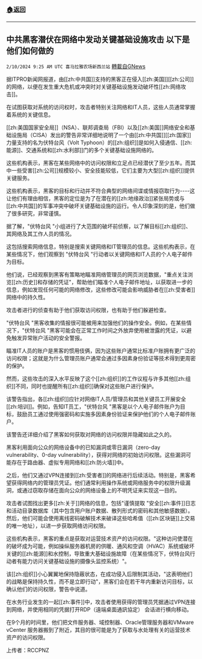 ###  [:house:返回](README.md)
---


## 中共黑客潜伏在网络中发动关键基础设施攻击 以下是他们如何做的
`2/10/2024 9:25 AM UTC 喜马拉雅农场新西兰站` [轉載自GNews](https://gnews.org/articles/2297073)

据ITPRO新闻网报道，由[[zh:中共国]]支持的黑客正在侵入[[zh:美国]][[zh:公司]]的网络，以便在发生重大危机或冲突时对关键基础设施发动破坏性[[zh:网络攻击]]。

在试图获取对系统的访问权时，攻击者特别关注网络和IT人员，这些人员通常掌握着系统的关键信息。

[[zh:美国国家安全局]]（NSA）、联邦调查局（FBI）以及[[zh:美国]]网络安全和基础设施局（CISA）发出的警告非常详细地说明了一个由[[zh:中共国]][[zh:国家]]力量支持的名为伏特台风（Volt Typhoon）的[[zh:组织]]是如何入侵通信、[[zh:能源]]、交通系统和[[zh:水利部]]门的多个关键基础设施网络的。

这些机构表示，黑客在某些网络中的访问权限和立足点已经潜伏了至少五年。而其中一些受害[[zh:公司]]规模较小、安全技能较低，它们主要为大型[[zh:组织]]提供关键服务。

这些机构表示，黑客的目标和行动并不符合典型的网络间谍或情报窃取行为\----这让他们有理由相信，黑客的定位是为了在潜在的[[zh:地缘政治]]紧张局势或与[[zh:中共国]]的军事冲突中破坏关键基础设施的运行。令人印象深刻的是，他们做了很多研究，非常谨慎。

据了解，"伏特台风 "小组进行了大范围的破坏前侦察，以了解目标[[zh:组织]]、其网络及其工作人员的情况。

这包括搜索网络信息，特别是搜索关键网络和IT管理员的信息。这些机构表示，在某些情况下，他们观察到 "伏特台风 "行动者以关键网络和IT人员的个人电子邮件为目标。

他们说，已经观察到黑客有策略地瞄准网络管理员的网页浏览数据，"重点关注浏览[[zh:历史]]和存储的凭证"，帮助他们瞄准个人电子邮件地址，以获取进一步的信息，例如发现任何可能的网络修改，这些修改可能会影响威胁者在[[zh:受害者]]网络中的持久性。

攻击者进行的侦查有助于他们获取访问权限，也有助于他们躲避检查。

"伏特台风 "黑客收集的情报很可能被用来加强他们的操作安全。例如，在某些情况下，"伏特台风 "黑客可能会在正常工作时间之外放弃使用被泄露的凭证，以避免触发异常账户活动的安全警报。

瞄准IT人员的账户是黑客的惯用伎俩，因为这些账户通常比标准户账拥有更广泛的访问权限；这就是为什么管理员账户通常会通过多因素身份验证等技术得到更周密的保护。

然而，这些攻击的深入水平反映了这个[[zh:组织]]的工作议程与许多其他[[zh:组织]]不同，同时也提醒所有[[zh:组织]]确保对这些账户进行保护。

该警告指出，各[[zh:组织]]应针对网络IT人员/管理员和其他关键员工开展安全[[zh:培训]]。例如，告知IT员工，"伏特台风 "黑客是以个人电子邮件账户为目标，鼓励员工通过使用强密码和实施多因素身份验证来保护他们的个人电子邮件账户。

该警告还详细介绍了黑客如何获取对网络的访问权限并隐藏如此之久的。

黑客利用面向公众的网络设备中的已知漏洞或零日漏洞（zero-day vulnerability、0-day vulnerability），获得对网络的初始访问权限。这些漏洞可能存在于路由器、虚拟专用网络和[[zh:防火墙]]中。

之后，他们又通过VPN连接到[[zh:受害者]]的网络进行后续活动。特别是，黑客希望获得网络内的管理员凭证。他们通常利用操作系统或网络服务中的权限升级漏洞，或通过窃取存储在面向公众的网络设备上的不明凭证来实现这一目的。

攻击者试图找出更多[[zh:关于]]网络的信息，包括"谨慎提取 "安全[[zh:事件]]日志和活动目录数据库（其中包含用户账户数据、散列形式的密码和其他敏感数据）。然后，他们可能会使用离线密码破解技术来破译这些哈希值（[[zh:区块链]]上交易的唯一地址），以进一步获取网络访问权限。

这些机构表示，黑客的重点是获取对运营技术资产的访问权限。"这种访问使潜在的破坏成为可能，例如操纵服务器机房的供暖、通风和空调（HVAC）系统或破坏关键的[[zh:能源]]和水控制，导致重大基础设施故障（在某些情况下，伏特台风行动者有能力访问关键基础设施的摄像头监控系统）"。

该[[zh:组织]]小心翼翼地保持隐蔽状态，在成功侵入后限制其活动，"这表明他们的战略是保持持久性，而不是立即行动"，黑客们会在若干年内重新访问目标，以确认他们的访问权限，警告中说道。

在水务行业发生的一起[[zh:事件]]中，攻击者使用获得的管理员凭据通过VPN连接到网络，并使用相同的凭据打开RDP（遠端桌面通訊協定） 会话进行横向移动。

在9个月的时间里，他们把文件服务器、域控制器、Oracle管理服务器和VMware vCenter 服务器搬到了附近，其目的很可能是为了获取与水处理有关的运营技术资产的访问权限。

上传者：RCCPNZ
